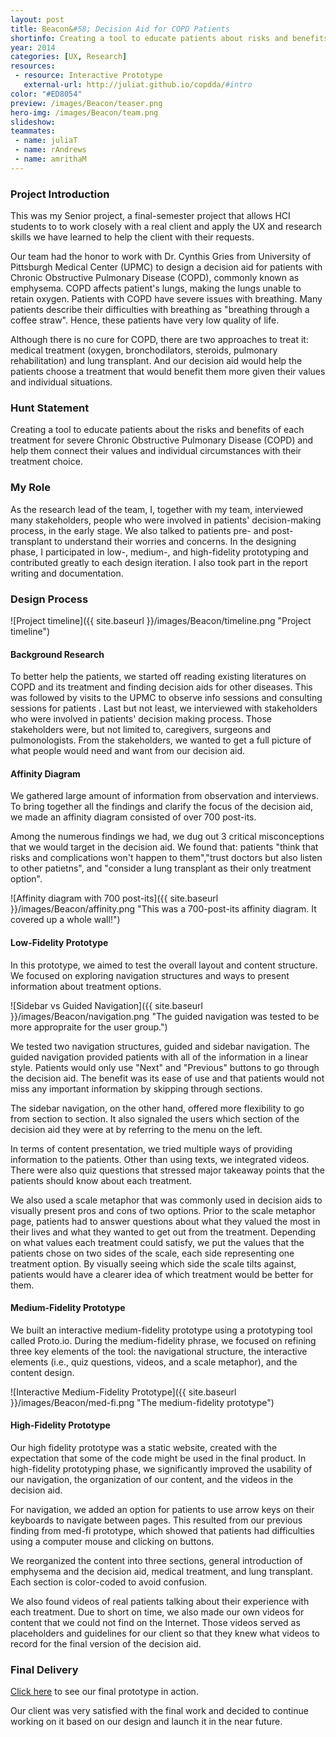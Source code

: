 ```yaml
---
layout: post
title: Beacon&#58; Decision Aid for COPD Patients
shortinfo: Creating a tool to educate patients about risks and benefits of each treatment for severe Chronic Obstructive Pulmonary Disease (COPD) and help them connect their values and individual circumstances with their treatment choice.
year: 2014
categories: [UX, Research]
resources: 
 - resource: Interactive Prototype
   external-url: http://juliat.github.io/copdda/#intro
color: "#ED8054"
preview: /images/Beacon/teaser.png
hero-img: /images/Beacon/team.png
slideshow: 
teammates:
 - name: juliaT
 - name: rAndrews
 - name: amrithaM
---
```


### Project Introduction
This was my Senior project, a final-semester project that allows HCI students to to work closely with a real client and apply the UX and research skills we have learned to help the client with their requests.

Our team had the honor to work with Dr. Cynthis Gries from University of Pittsburgh Medical Center (UPMC) to design a decision aid for patients with Chronic Obstructive Pulmonary Disease (COPD), commonly known as emphysema. COPD affects patient's lungs, making the lungs unable to retain oxygen. Patients with COPD have severe issues with breathing. Many patients describe their difficulties with breathing as "breathing through a coffee straw". Hence, these patients have very low quality of life.

Although there is no cure for COPD, there are two approaches to treat it: medical treatment (oxygen, bronchodilators, steroids, pulmonary rehabilitation) and lung transplant. And our decision aid would help the patients choose a treatment that would benefit them more given their values and individual situations.

### Hunt Statement
Creating a tool to educate patients about the risks and benefits of each treatment for severe Chronic Obstructive Pulmonary Disease (COPD) and help them connect their values and individual circumstances with their treatment choice.

### My Role
As the research lead of the team, I, together with my team, interviewed many stakeholders, people who were involved in patients' decision-making process, in the early stage. We also talked to patients pre- and post-transplant to understand their worries and concerns. In the designing phase, I participated in low-, medium-, and high-fidelity prototyping and contributed greatly to each design iteration. I also took part in the report writing and documentation.

### Design Process
![Project timeline]({{ site.baseurl }}/images/Beacon/timeline.png "Project timeline")

#### Background Research
To better help the patients, we started off reading existing literatures on COPD and its treatment and finding decision aids for other diseases. This was followed by visits to the UPMC to observe info sessions and consulting sessions for patients . Last but not least, we interviewed with stakeholders who were involved in patients' decision making process. Those stakeholders were, but not limited to, caregivers, surgeons and pulmonologists. From the stakeholders, we wanted to get a full picture of what people would need and want from our decision aid.

#### Affinity Diagram
We gathered large amount of information from observation and interviews. To bring together all the findings and clarify the focus of the decision aid, we made an affinity diagram consisted of over 700 post-its.

Among the numerous findings we had, we dug out 3 critical misconceptions that we would target in the decision aid. We found that: patients "think that risks and complications won't happen to them","trust doctors but also listen to other patietns", and "consider a lung transplant as their only treatment option".

![Affinity diagram with 700 post-its]({{ site.baseurl }}/images/Beacon/affinity.png "This was a 700-post-its affinity diagram. It covered up a whole wall!")

#### Low-Fidelity Prototype
In this prototype, we aimed to test the overall layout and content structure. We focused on exploring navigation structures and ways to present information about treatment options.

![Sidebar vs Guided Navigation]({{ site.baseurl }}/images/Beacon/navigation.png "The guided navigation was tested to be more appropraite for the user group.")

We tested two navigation structures, guided and sidebar navigation. The guided navigation provided patients with all of the information in a linear style. Patients would only use "Next" and "Previous" buttons to go through the decision aid. The benefit was its ease of use and that patients would not miss any important information by skipping through sections.

The sidebar navigation, on the other hand, offered more flexibility to go from section to section. It also signaled the users which section of the decision aid they were at by referring to the menu on the left.

In terms of content presentation, we tried multiple ways of providing information to the patients. Other than using texts, we integrated videos. There were also quiz questions that stressed major takeaway points that the patients should know about each treatment.

We also used a scale metaphor that was commonly used in decision aids to visually present pros and cons of two options. Prior to the scale metaphor page, patients had to answer questions about what they valued the most in their lives and what they wanted to get out from the treatment. Depending on what values each treatment could satisfy, we put the values that the patients chose on two sides of the scale, each side representing one treatment option. By visually seeing which side the scale tilts against, patients would have a clearer idea of which treatment would be better for them.

#### Medium-Fidelity Prototype
We built an interactive medium-fidelity prototype using a prototyping tool called Proto.io. During the medium-fidelity phrase, we focused on refining three key elements of the tool: the navigational structure, the interactive elements (i.e., quiz questions, videos, and a scale metaphor), and the content design.

![Interactive Medium-Fidelity Prototype]({{ site.baseurl }}/images/Beacon/med-fi.png "The medium-fidelity prototype")

#### High-Fidelity Prototype
Our high fidelity prototype was a static website, created with the expectation that some of the code might be used in the final product. In high-fidelity prototyping phase, we significantly improved the usability of our navigation, the organization of our content, and the videos in the decision aid.

For navigation, we added an option for patients to use arrow keys on their keyboards to navigate between pages. This resulted from our previous finding from med-fi prototype, which showed that patients had difficulties using a computer mouse and clicking on buttons.

We reorganized the content into three sections, general introduction of emphysema and the decision aid, medical treatment, and lung transplant. Each section is color-coded to avoid confusion.

We also found videos of real patients talking about their experience with each treatment. Due to short on time, we also made our own videos for content that we could not find on the Internet. Those videos served as placeholders and guidelines for our client so that they knew what videos to record for the final version of the decision aid.

### Final Delivery
[Click here](http://juliat.github.io/copdda/#intro) to see our final prototype in action.

Our client was very satisfied with the final work and decided to continue working on it based on our design and launch it in the near future.
